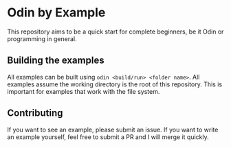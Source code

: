 # Odin by Example

This repository aims to be a quick start for complete beginners, be it Odin or programming in general.

## Building the examples

All examples can be built using `odin <build/run> <folder name>`. All examples assume the working directory is the root of this repository. This is important for examples that work with the file system.

## Contributing

If you want to see an example, please submit an issue. If you want to write an example yourself, feel free to submit a PR and I will merge it quickly.

